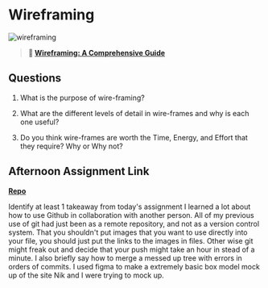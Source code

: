 # Wireframing

![wireframing](https://bcw.blob.core.windows.net/public/img/courses/2293087935019893)

> **📖 [Wireframing: A Comprehensive Guide](https://codeworksacademy.com/fs-student-guide/resources/wk1/06-Wireframing)**

## Questions

1. What is the purpose of wire-framing? 

2. What are the different levels of detail in wire-frames and why is each one useful?

3. Do you think wire-frames are worth the Time, Energy, and Effort that they require? Why or Why not?

## Afternoon Assignment Link

**[Repo](https://github.com/Luke-Yost/week1day4challenge)**

Identify at least 1 takeaway from today's assignment
I learned a lot about how to use Github in collaboration with another person. All of my previous use of git had just been as a remote repository, and not as a version control system. That you shouldn't put images that you want to use directly into your file, you should just put the links to the images in files. Other wise git might freak out and decide that your push might take an hour in stead of a minute. I also briefly say how to merge a messed up tree with errors in orders of commits. I used figma to make a extremely basic box model mock up of the site Nik and I were trying to mock up. 